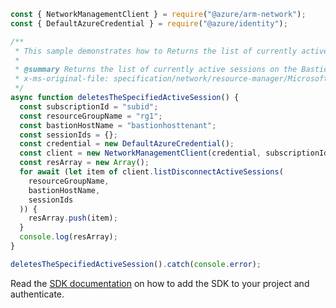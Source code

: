 ```javascript
const { NetworkManagementClient } = require("@azure/arm-network");
const { DefaultAzureCredential } = require("@azure/identity");

/**
 * This sample demonstrates how to Returns the list of currently active sessions on the Bastion.
 *
 * @summary Returns the list of currently active sessions on the Bastion.
 * x-ms-original-file: specification/network/resource-manager/Microsoft.Network/stable/2021-05-01/examples/BastionSessionDelete.json
 */
async function deletesTheSpecifiedActiveSession() {
  const subscriptionId = "subid";
  const resourceGroupName = "rg1";
  const bastionHostName = "bastionhosttenant";
  const sessionIds = {};
  const credential = new DefaultAzureCredential();
  const client = new NetworkManagementClient(credential, subscriptionId);
  const resArray = new Array();
  for await (let item of client.listDisconnectActiveSessions(
    resourceGroupName,
    bastionHostName,
    sessionIds
  )) {
    resArray.push(item);
  }
  console.log(resArray);
}

deletesTheSpecifiedActiveSession().catch(console.error);
```

Read the [SDK documentation](https://github.com/Azure/azure-sdk-for-js/blob/%40azure%2Farm-network_27.0.0/sdk/network/arm-network/README.md) on how to add the SDK to your project and authenticate.
